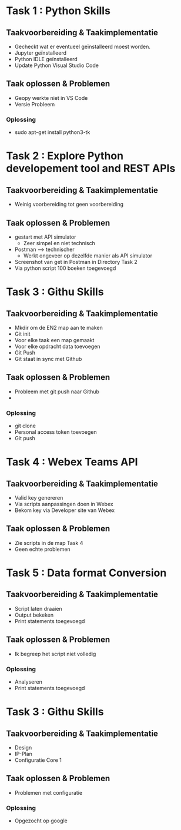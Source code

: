 ﻿# Task 1 : Python Skills
## Taakvoorbereiding & Taakimplementatie
* Gecheckt wat er eventueel geïnstalleerd moest worden.
* Jupyter geïnstalleerd
* Python IDLE geïnstalleerd
* Update Python Visual Studio Code 
## Taak oplossen & Problemen
* Geopy werkte niet in VS Code
* Versie Probleem
### Oplossing
* sudo apt-get install python3-tk

# Task 2 : Explore Python developement tool and REST APIs
## Taakvoorbereiding & Taakimplementatie
* Weinig voorbereiding tot geen voorbereiding
## Taak oplossen & Problemen
* gestart met API simulator
    * Zeer simpel en niet technisch
* Postman --> technischer 
    * Werkt ongeveer op dezelfde manier als API simulator
* Screenshot van get in Postman in Directory Task 2
* Via python script 100 boeken toegevoegd

# Task 3 : Githu Skills
## Taakvoorbereiding & Taakimplementatie
* Mkdir om de EN2 map aan te maken
* Git init
* Voor elke taak een map gemaakt
* Voor elke opdracht data toevoegen
* Git Push
* Git staat in sync met Github
## Taak oplossen & Problemen
* Probleem met git push naar Github
* 
### Oplossing
* git clone
* Personal access token toevoegen
* Git push

# Task 4 : Webex Teams API
## Taakvoorbereiding & Taakimplementatie
* Valid key genereren
* Via scripts aanpassingen doen in Webex
* Bekom key via Developer site van Webex
## Taak oplossen & Problemen
* Zie scripts in de map Task 4
* Geen echte problemen

# Task 5 : Data format Conversion

## Taakvoorbereiding & Taakimplementatie
* Script laten draaien
* Output bekeken
* Print statements toegevoegd
## Taak oplossen & Problemen
* Ik begreep het script niet volledig
### Oplossing
* Analyseren 
* Print statements toegevoegd

# Task 3 : Githu Skills
## Taakvoorbereiding & Taakimplementatie
* Design
* IP-Plan
* Configuratie Core 1
## Taak oplossen & Problemen
* Problemen met configuratie
### Oplossing
* Opgezocht op google





